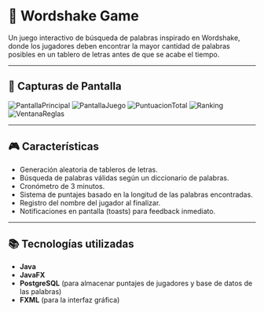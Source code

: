 # 📝 Wordshake Game

Un juego interactivo de búsqueda de palabras inspirado en Wordshake, donde los jugadores deben encontrar la mayor cantidad de palabras posibles en un tablero de letras antes de que se acabe el tiempo.

---

## 📸 Capturas de Pantalla

![PantallaPrincipal](https://github.com/user-attachments/assets/d16e3b56-9384-4e60-b798-1ddac897dac1)
![PantallaJuego](https://github.com/user-attachments/assets/7c0b2399-7db6-4fe8-ae39-f262a7a4b29f)
![PuntuacionTotal](https://github.com/user-attachments/assets/ed58f91c-d06a-44c5-b3f8-c89f7b63543e)
![Ranking](https://github.com/user-attachments/assets/4b8bc853-0638-4569-ab36-4740300abb2c)
![VentanaReglas](https://github.com/user-attachments/assets/ed0cf590-3eec-4160-a519-054bbff0945d)

---

## 🎮 Características

- Generación aleatoria de tableros de letras.
- Búsqueda de palabras válidas según un diccionario de palabras.
- Cronómetro de 3 minutos.
- Sistema de puntajes basado en la longitud de las palabras encontradas.
- Registro del nombre del jugador al finalizar.
- Notificaciones en pantalla (toasts) para feedback inmediato.

---

## 📚 Tecnologías utilizadas

- **Java**
- **JavaFX**
- **PostgreSQL** (para almacenar puntajes de jugadores y base de datos de las palabras)
- **FXML** (para la interfaz gráfica)



